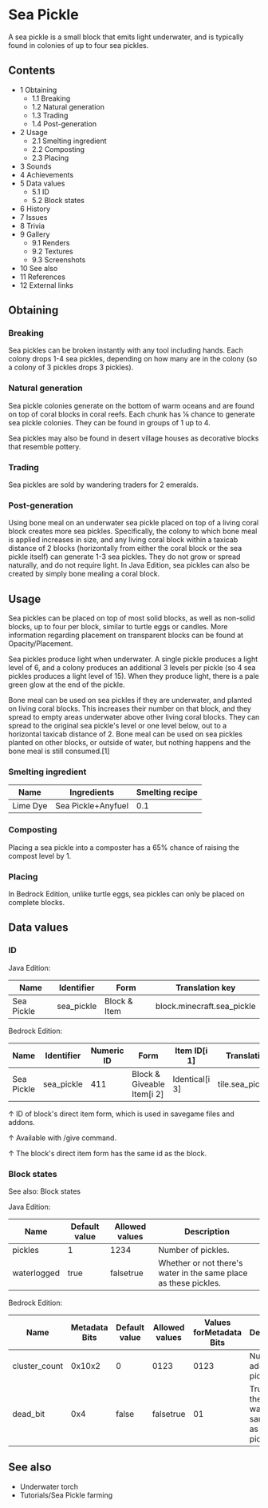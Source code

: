 # Sea Pickle
A sea pickle is a small block that emits light underwater, and is typically found in colonies of up to four sea pickles.

## Contents
- 1 Obtaining
	- 1.1 Breaking
	- 1.2 Natural generation
	- 1.3 Trading
	- 1.4 Post-generation
- 2 Usage
	- 2.1 Smelting ingredient
	- 2.2 Composting
	- 2.3 Placing
- 3 Sounds
- 4 Achievements
- 5 Data values
	- 5.1 ID
	- 5.2 Block states
- 6 History
- 7 Issues
- 8 Trivia
- 9 Gallery
	- 9.1 Renders
	- 9.2 Textures
	- 9.3 Screenshots
- 10 See also
- 11 References
- 12 External links

## Obtaining
### Breaking
Sea pickles can be broken instantly with any tool including hands. Each colony drops 1-4 sea pickles, depending on how many are in the colony (so a colony of 3 pickles drops 3 pickles).

### Natural generation
Sea pickle colonies generate on the bottom of warm oceans and are found on top of coral blocks in coral reefs. Each chunk has 1⁄6 chance to generate sea pickle colonies. They can be found in groups of 1 up to 4.

Sea pickles may also be found in desert village houses as decorative blocks that resemble pottery.


### Trading
Sea pickles are sold by wandering traders for 2 emeralds.

### Post-generation
Using bone meal on an underwater sea pickle placed on top of a living coral block creates more sea pickles. Specifically, the colony to which bone meal is applied increases in size, and any living coral block within a taxicab distance of 2 blocks (horizontally from either the coral block or the sea pickle itself) can generate 1-3 sea pickles. They do not grow or spread naturally, and do not require light. In Java Edition, sea pickles can also be created by simply bone mealing a coral block.

## Usage
Sea pickles can be placed on top of most solid blocks, as well as non-solid blocks, up to four per block, similar to turtle eggs or candles. More information regarding placement on transparent blocks can be found at Opacity/Placement. 

Sea pickles produce light when underwater. A single pickle produces a light level of 6, and a colony produces an additional 3 levels per pickle (so 4 sea pickles produces a light level of 15). When they produce light, there is a pale green glow at the end of the pickle.

Bone meal can be used on sea pickles if they are underwater, and planted on living coral blocks. This increases their number on that block, and they spread to empty areas underwater above other living coral blocks. They can spread to the original sea pickle's level or one level below, out to a horizontal taxicab distance of 2. Bone meal can be used on sea pickles planted on other blocks, or outside of water, but nothing happens and the bone meal is still consumed.[1]

### Smelting ingredient
| Name     | Ingredients        | Smelting recipe |
|----------|--------------------|-----------------|
| Lime Dye | Sea Pickle+Anyfuel | 0.1             |

### Composting
Placing a sea pickle into a composter has a 65% chance of raising the compost level by 1.

### Placing
In Bedrock Edition, unlike turtle eggs, sea pickles can only be placed on complete blocks.

## Data values
### ID
Java Edition:

| Name       | Identifier | Form         | Translation key            |
|------------|------------|--------------|----------------------------|
| Sea Pickle | sea_pickle | Block & Item | block.minecraft.sea_pickle |

Bedrock Edition:

| Name       | Identifier | Numeric ID | Form                       | Item ID[i 1]   | Translation key      |
|------------|------------|------------|----------------------------|----------------|----------------------|
| Sea Pickle | sea_pickle | 411        | Block & Giveable Item[i 2] | Identical[i 3] | tile.sea_pickle.name |


↑ ID of block's direct item form, which is used in savegame files and addons.

↑ Available with /give command.

↑ The block's direct item form has the same id as the block.


### Block states
See also: Block states

Java Edition:

| Name        | Default value | Allowed values | Description                                                      |
|-------------|---------------|----------------|------------------------------------------------------------------|
| pickles     | 1             | 1234           | Number of pickles.                                               |
| waterlogged | true          | falsetrue      | Whether or not there's water in the same place as these pickles. |

Bedrock Edition:

| Name          | Metadata Bits | Default value | Allowed values | Values forMetadata Bits | Description                                                  |
|---------------|---------------|---------------|----------------|-------------------------|--------------------------------------------------------------|
| cluster_count | 0x10x2        | 0             | 0123           | 0123                    | Number of additional pickles.                                |
| dead_bit      | 0x4           | false         | falsetrue      | 01                      | True if there's no water in the same place as these pickles. |

## See also
- Underwater torch
- Tutorials/Sea Pickle farming

